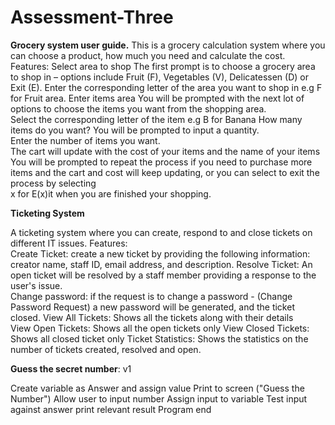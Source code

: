 # Assessment-Three

**Grocery system user guide.** 
This is a grocery calculation system where you can choose a product, how much you need and calculate the cost. 
Features: 
Select area to shop 
The first prompt is to choose a grocery area to shop in – options include Fruit (F), Vegetables (V), Delicatessen (D) or Exit (E). 
Enter the corresponding letter of the area you want to shop in e.g F for Fruit area. 
Enter items area 
You will be prompted with the next lot of options to choose the items you want from the shopping area.   
Select the corresponding letter of the item e.g  B for Banana 
How many items do you want? You will be prompted to input a quantity.  
Enter the number of items you want.  
The cart will update with the cost of your items and the name of your items  
You will be prompted to repeat the process if you need to purchase more items and the cart and cost will keep updating, or you can select to exit the process by selecting  
x for E(x)it when you are finished your shopping.  


**Ticketing System** 

A ticketing system where you can create, respond to and close tickets on different IT issues. 
Features:  
Create Ticket: create a new ticket by providing the following information: creator name, staff ID, email address, and description. 
Resolve Ticket: An open ticket will be resolved by a staff member providing a response to the user's issue.  
Change password: if the request is to change a password - (Change Password Request) a new password will be generated, and the ticket closed. 
View All Tickets:  Shows all the tickets along with their details  
View Open Tickets: Shows all the open tickets only 
View Closed Tickets: Shows all closed ticket only 
Ticket Statistics: Shows the statistics on the number of tickets created, resolved and open. 

 
**Guess the secret number**: v1 

Create variable as Answer and assign value 
 Print to screen ("Guess the Number") 
 Allow user to input number 
 Assign input to variable 
 Test input against answer 
     print relevant result 
 Program end 
 

 



